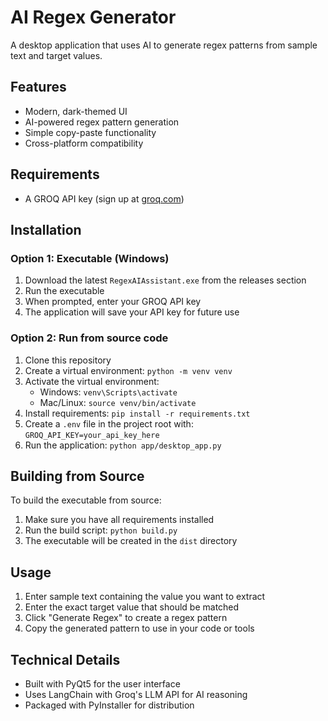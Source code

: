 # AI Regex Generator

A desktop application that uses AI to generate regex patterns from sample text and target values.

## Features

- Modern, dark-themed UI
- AI-powered regex pattern generation
- Simple copy-paste functionality
- Cross-platform compatibility

## Requirements

- A GROQ API key (sign up at [groq.com](https://console.groq.com))

## Installation

### Option 1: Executable (Windows)

1. Download the latest `RegexAIAssistant.exe` from the releases section
2. Run the executable
3. When prompted, enter your GROQ API key
4. The application will save your API key for future use

### Option 2: Run from source code

1. Clone this repository
2. Create a virtual environment: `python -m venv venv`
3. Activate the virtual environment:
   - Windows: `venv\Scripts\activate`
   - Mac/Linux: `source venv/bin/activate`
4. Install requirements: `pip install -r requirements.txt`
5. Create a `.env` file in the project root with: `GROQ_API_KEY=your_api_key_here`
6. Run the application: `python app/desktop_app.py`

## Building from Source

To build the executable from source:

1. Make sure you have all requirements installed
2. Run the build script: `python build.py`
3. The executable will be created in the `dist` directory

## Usage

1. Enter sample text containing the value you want to extract
2. Enter the exact target value that should be matched
3. Click "Generate Regex" to create a regex pattern
4. Copy the generated pattern to use in your code or tools

## Technical Details

- Built with PyQt5 for the user interface
- Uses LangChain with Groq's LLM API for AI reasoning
- Packaged with PyInstaller for distribution

